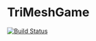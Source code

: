 # TriMeshGame

[![Build Status](https://github.com/ArjunNarayanan/TriMeshGame.jl/actions/workflows/CI.yml/badge.svg?branch=main)](https://github.com/ArjunNarayanan/TriMeshGame.jl/actions/workflows/CI.yml?query=branch%3Amain)
